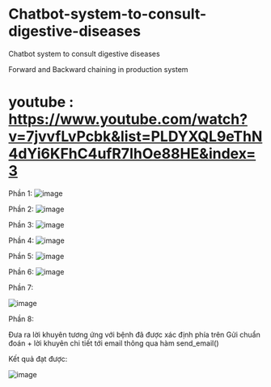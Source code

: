# Chatbot-system-to-consult-digestive-diseases
Chatbot system to consult digestive diseases

Forward and Backward chaining in production system


# youtube : https://www.youtube.com/watch?v=7jvvfLvPcbk&list=PLDYXQL9eThN4dYi6KFhC4ufR7IhOe88HE&index=3


Phần 1:
![image](https://user-images.githubusercontent.com/82762841/227753659-ddc3adae-2469-4555-90d1-c5713db61054.png)


Phần 2:
![image](https://user-images.githubusercontent.com/82762841/227753665-43caa141-7ea9-4d37-ad1c-5d0241151a39.png)
 


Phần 3:
![image](https://user-images.githubusercontent.com/82762841/227753669-bb5019f3-f2e9-4eab-8fbd-67847ebcd3f6.png)

 
Phần 4:
![image](https://user-images.githubusercontent.com/82762841/227753673-af7f7eef-f396-46e7-9e67-9125d86e747f.png)

 

Phần 5:
![image](https://user-images.githubusercontent.com/82762841/227753677-44ff5d6d-a14d-4b75-b0d9-7746be5c80dc.png)

 

Phần 6:
![image](https://user-images.githubusercontent.com/82762841/227753681-f872290c-4eb0-4e43-a309-68b35346db53.png)

 

Phần 7:

![image](https://user-images.githubusercontent.com/82762841/227753682-4073a51d-bbb5-40ad-9b30-28b3bc58e658.png)



Phần 8:
 
Đưa ra lời khuyên tương ứng với bệnh đã được xác định phía trên
Gửi chuẩn đoán + lời khuyên chi tiết tới email thông qua hàm send_email() 


Kết quả đạt được:

 ![image](https://user-images.githubusercontent.com/82762841/227753685-ea0df514-6fa8-4911-bc36-0cea1e8ab93e.png)


